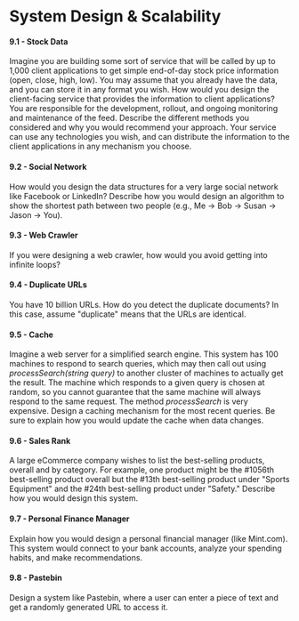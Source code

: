 # System Design & Scalability

#### 9.1 - Stock Data

Imagine you are building some sort of service that will be called by up to 1,000 client applications to get simple end-of-day stock price information (open, close, high, low). You may assume that you already have the data, and you can store it in any format you wish. How would you design the client-facing service that provides the information to client applications? You are responsible for the development, rollout, and ongoing monitoring and maintenance of the feed. Describe the different methods you considered and why you would recommend your approach. Your service can use any technologies you wish, and can distribute the information to the client applications in any mechanism you choose.

#### 9.2 - Social Network

How would you design the data structures for a very large social network like Facebook or LinkedIn? Describe how you would design an algorithm to show the shortest path between two people (e.g., Me -> Bob -> Susan -> Jason -> You).

#### 9.3 - Web Crawler

If you were designing a web crawler, how would you avoid getting into infinite loops?

#### 9.4 - Duplicate URLs

You have 10 billion URLs. How do you detect the duplicate documents? In this case, assume "duplicate" means that the URLs are identical.

#### 9.5 - Cache

Imagine a web server for a simplified search engine. This system has 100 machines to respond to search queries, which may then call out using _processSearch(string query)_ to another cluster of machines to actually get the result. The machine which responds to a given query is chosen at random, so you cannot guarantee that the same machine will always respond to the same request. The method _processSearch_ is very expensive. Design a caching mechanism for the most recent queries. Be sure to explain how you would update the cache when data changes.

#### 9.6 - Sales Rank

A large eCommerce company wishes to list the best-selling products, overall and by category. For example, one product might be the #1056th best-selling product overall but the #13th best-selling product under "Sports Equipment" and the #24th best-selling product under "Safety." Describe how you would design this system.

#### 9.7 - Personal Finance Manager

Explain how you would design a personal financial manager (like Mint.com). This system would connect to your bank accounts, analyze your spending habits, and make recommendations.

#### 9.8 - Pastebin

Design a system like Pastebin, where a user can enter a piece of text and get a randomly generated URL to access it.